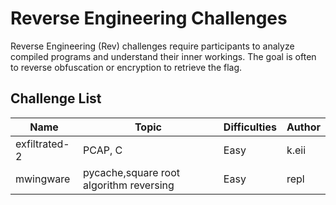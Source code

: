 # Reverse Engineering Challenges

Reverse Engineering (Rev) challenges require participants to analyze compiled programs and understand their inner workings. The goal is often to reverse obfuscation or encryption to retrieve the flag.

## Challenge List

| Name   | Topic           | Difficulties | Author |
|--------|-----------------|--------------|--------|
| exfiltrated-2 | PCAP, C         | Easy | k.eii |
| mwingware | pycache,square root algorithm reversing        | Easy | repl |
